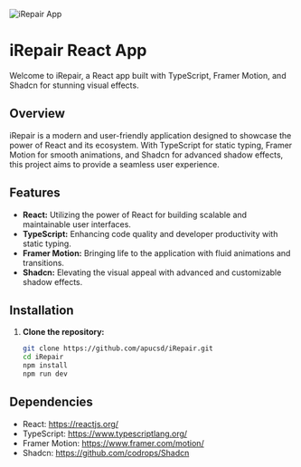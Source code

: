 
![iRepair App](https://i.ibb.co/ww3G5B0/i-repair-vercel-app-1.png)


# iRepair React App

Welcome to iRepair, a React app built with TypeScript, Framer Motion, and Shadcn for stunning visual effects.

## Overview

iRepair is a modern and user-friendly application designed to showcase the power of React and its ecosystem. With TypeScript for static typing, Framer Motion for smooth animations, and Shadcn for advanced shadow effects, this project aims to provide a seamless user experience.

## Features

- **React:** Utilizing the power of React for building scalable and maintainable user interfaces.
- **TypeScript:** Enhancing code quality and developer productivity with static typing.
- **Framer Motion:** Bringing life to the application with fluid animations and transitions.
- **Shadcn:** Elevating the visual appeal with advanced and customizable shadow effects.

## Installation

1. **Clone the repository:**

   ```bash
   git clone https://github.com/apucsd/iRepair.git
   cd iRepair
   npm install
   npm run dev
   ```

## Dependencies
- React: https://reactjs.org/
- TypeScript: https://www.typescriptlang.org/
- Framer Motion: https://www.framer.com/motion/
- Shadcn: https://github.com/codrops/Shadcn
